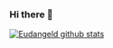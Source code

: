 ### Hi there 👋
[![Eudangeld github stats](https://github-readme-stats.vercel.app/api?username=eudangeld)](https://www.linkedin.com/in/dannylo-dangel-a07870164/)




<!--
**eudangeld/eudangeld** is a ✨ _special_ ✨ repository because its `README.md` (this file) appears on your GitHub profile.

Here are some ideas to get you started:

- 🔭 I’m currently working on ...
- 🌱 I’m currently learning ...
- 👯 I’m looking to collaborate on ...
- 🤔 I’m looking for help with ...
- 💬 Ask me about ...
- 📫 How to reach me: ...
- 😄 Pronouns: ...
- ⚡ Fun fact: ...
-->
